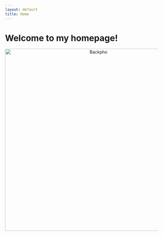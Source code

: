 ```yaml
---
layout: default
title: Home
---
```

# Welcome to my homepage! 
<p align="center">
 <img src="Backpho.png" alt="Backpho" width="600"/>
 </p>

